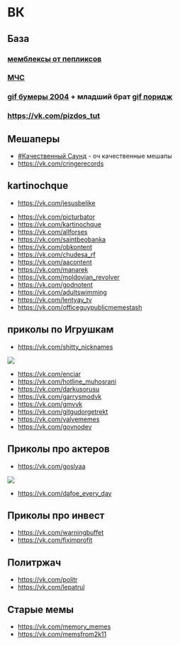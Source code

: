 # ВК

## База

### [мемблексы от пепликсов](https://vk.com/peplix)

### [МЧС](https://vk.com/men4s)

<div id="vk_post_-202146149_16773"></div>
<script type="text/javascript" src="https://vk.com/js/api/openapi.js?169"></script>
<script type="text/javascript">
  (function() {
    VK.Widgets.Post("vk_post_-202146149_16773", -202146149, 16773, 'BFTjELRHzQvB_1A_QzR9LcVMljc');
  }());
</script>

### [gif бумеры 2004](https://vk.com/gif_boomer) + младший брат [gif поридж](https://vk.com/gif_poridge)

<div id="vk_post_-205680857_41022"></div>
<script type="text/javascript" src="https://vk.com/js/api/openapi.js?169"></script>
<script type="text/javascript">
  (function() {
    VK.Widgets.Post("vk_post_-205680857_41022", -205680857, 41022, '_MMbPkIlaxFYMaSat5XgPhGTKj8');
  }());
</script>

### https://vk.com/pizdos_tut

## Мешаперы

- [#Качественный Саунд](https://vk.com/highqualitysound) - оч качественные мешапы
- https://vk.com/cringerecords

## kartinochque

- https://vk.com/jesusbelike

<div id="vk_post_-149952802_86656"></div>
<script type="text/javascript" src="https://vk.com/js/api/openapi.js?169"></script>
<script type="text/javascript">
  (function() {
    VK.Widgets.Post("vk_post_-149952802_86656", -149952802, 86656, 'YDPj8TxwhG600g3x3hb_sRY236o');
  }());
</script>

- https://vk.com/picturbator
- https://vk.com/kartinochque
- https://vk.com/allforses
- https://vk.com/saintbeobanka
- https://vk.com/obkontent
- https://vk.com/chudesa_rf
- https://vk.com/aacontent
- https://vk.com/manarek
- https://vk.com/moldovian_revolver
- https://vk.com/godnotent
- https://vk.com/adultswimming
- https://vk.com/lentyay_tv
- https://vk.com/officeguypublicmemestash

## приколы по Игрушкам

- https://vk.com/shitty_nicknames

<img src="../../../assets/vk/life-is-good.jpg">

- https://vk.com/enciar
- https://vk.com/hotline_muhosrani
- https://vk.com/darkusorusu
- https://vk.com/garrysmodvk
- https://vk.com/gmvvk
- https://vk.com/gitgudorgetrekt
- https://vk.com/valvememes
- https://vk.com/govnodev

## Приколы про актеров

- https://vk.com/goslyaa

<img src="../../../assets/vk/goslya.gif">

- https://vk.com/dafoe_every_day

## Приколы про инвест

- https://vk.com/warningbuffet
- https://vk.com/fiximprofit

## Политржач

- https://vk.com/politr
- https://vk.com/lepatrul

## Старые мемы

- https://vk.com/memory_memes
- https://vk.com/memsfrom2k11